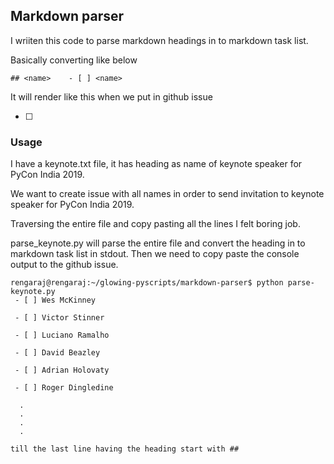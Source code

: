 ## Markdown parser

I wriiten this code to parse markdown headings in
to markdown task list.

Basically converting like below

```
## <name>    - [ ] <name>
```

It will render like this when we put in github issue

- [ ] <name>


### Usage

I have a keynote.txt file, it has heading as name of
keynote speaker for PyCon India 2019.

We want to create issue with all names in order to send invitation to
keynote speaker for PyCon India 2019.

Traversing the entire file and copy pasting all the lines I felt boring job.

parse_keynote.py will parse the entire file and convert the heading in to markdown task
list in stdout. Then we need to copy paste the console output to the github issue.

```
rengaraj@rengaraj:~/glowing-pyscripts/markdown-parser$ python parse-keynote.py
 - [ ] Wes McKinney

 - [ ] Victor Stinner

 - [ ] Luciano Ramalho

 - [ ] David Beazley

 - [ ] Adrian Holovaty

 - [ ] Roger Dingledine

  .
  .
  .
  .

till the last line having the heading start with ##


```


